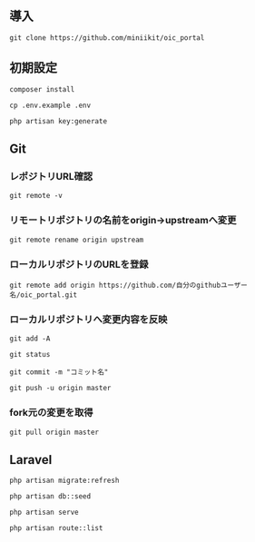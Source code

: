 ## 導入
```
git clone https://github.com/miniikit/oic_portal
```

## 初期設定

```
composer install
```

```
cp .env.example .env
```

```
php artisan key:generate
```

## Git
### レポジトリURL確認
```
git remote -v
```

### リモートリポジトリの名前をorigin→upstreamへ変更
```
git remote rename origin upstream
```


### ローカルリポジトリのURLを登録
```
git remote add origin https://github.com/自分のgithubユーザー名/oic_portal.git 
```


### ローカルリポジトリへ変更内容を反映
```
git add -A
```

```
git status
```

```
git commit -m "コミット名"
```

```
git push -u origin master
```

### fork元の変更を取得
```
git pull origin master 
```

## Laravel

```
php artisan migrate:refresh
```

```
php artisan db::seed
```

```
php artisan serve
```

```
php artisan route::list
```
